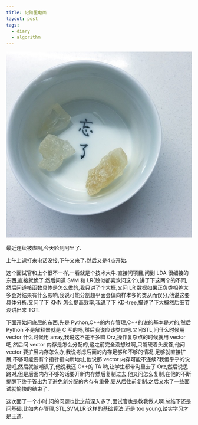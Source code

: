 ```yaml
---
title: 记阿里电面
layout: post
tags:
  - diary
  - algorithm
---
```

![](/media/files/2015/03/02.jpg)

最近连续被虐啊,今天轮到阿里了.

上午上课打来电话没接,下午又来了.然后又是4点开始.

这个面试官和上个很不一样,一看就是个技术大牛.直接问项目,问到 LDA 很细接的东西,直接就跪了.然后问道 SVM 和 LR(貌似都喜欢问这个),讲了下这两个的不同,然后问道核函数具体是怎么做的,我只讲了个大概,又问 LR 数据如果正负类相差太多会对结果有什么影响,我说可能分割超平面会偏向样本多的类从而误分,他说这要具体分析.又问了下 KNN 怎么提高效率,我说了下 KD-tree,描述了下大概然后细节没讲出来 TOT.

下面开始问底层的东西,先是 Python,C++的内存管理,C++的说的基本是对的,然后 Python 不是解释器就是 C 写的吗,然后我说应该类似吧.又问STL,问什么时候用 vector 什么时候用 array,我说这不差不多嘛 Orz,操作复杂点的时候就用 vector 吧,然后问 vector 内存是怎么分配的,这之前完全没想过啊,只能硬着头皮答,他问 vector 要扩展内存怎么办,我说考虑后面的内存足够和不够的情况,足够就直接扩展,不够可能要有个指针指向新地址,他说那 vector 内存可能不连续?我傻乎乎的说是吧,然后就被嘲讽了,他说我还 C++的 TA 呐,让学生都带沟里去了 Orz,然后说思路对,但是后面内存不够的话要开新内存然后复制过去,他又问怎么复制,在他的不断提醒下终于答出为了避免新分配的内存有重叠,要从后往前复制.之后又水了一些面试就愉快的结束了.

这次面了一个小时,问的问题也比之前深入多了,面试官也是教我做人啊.总结下还是问基础,比如内存管理,STL,SVM,LR 这样的基础算法.还是 too young,踏实学习才是王道.

